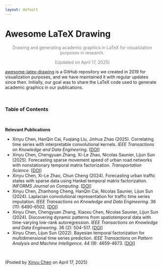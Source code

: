 ```yaml
---
layout: default
---
```


# Awesome LaTeX Drawing

<p align="center"><span style="color:gray"> Drawing and generating academic graphics in LaTeX for visualization purposes in research.</span></p>

<p align="center"><span style="color:gray">(Updated on April 17, 2025)</span></p>

[awesome-latex-drawing](https://github.com/xinychen/awesome-latex-drawing) is a GitHub repository we created in 2019 for visualization purposes, and we have maintained it with regular updates since then. Initially, our goal was to share the LaTeX code used to generate academic graphics in our publications.

<br>

### Table of Contents


<br>

**Relevant Publications**

- Xinyu Chen, HanQin Cai, Fuqiang Liu, Jinhua Zhao (2025). Correlating time series with interpretable convolutional kernels. *IEEE Transactions on Knowledge and Data Engineering*. [[DOI](https://doi.org/10.1109/TKDE.2025.3550877)]
- Xinyu Chen, Chengyuan Zhang, Xi-Le Zhao, Nicolas Saunier, Lijun Sun (2025). Forecasting sparse movement speed of urban road networks with nonstationary temporal matrix factorization. *Transportation Science*. [[DOI](https://pubsonline.informs.org/doi/abs/10.1287/trsc.2024.0629)]
- Xinyu Chen, Xi-Le Zhao, Chun Cheng (2024). Forecasting urban traffic states with sparse data using Hankel temporal matrix factorization. *INFORMS Journal on Computing*. [[DOI](https://doi.org/10.1287/ijoc.2022.0197)]
- Xinyu Chen, Zhanhong Cheng, HanQin Cai, Nicolas Saunier, Lijun Sun (2024). Laplacian convolutional representation for traffic time series imputation. *IEEE Transactions on Knowledge and Data Engineering*. 36 (11): 6490-6502. [[DOI](https://doi.org/10.1109/TKDE.2024.3419698)]
- Xinyu Chen, Chengyuan Zhang, Xiaoxu Chen, Nicolas Saunier, Lijun Sun (2024). Discovering dynamic patterns from spatiotemporal data with time-varying low-rank autoregression. *IEEE Transactions on Knowledge and Data Engineering*. 36 (2): 504-517. [[DOI](https://doi.org/10.1109/TKDE.2023.3294440)]
- Xinyu Chen, Lijun Sun (2022). Bayesian temporal factorization for multidimensional time series prediction. *IEEE Transactions on Pattern Analysis and Machine Intelligence*. 44 (9): 4659-4673. [[DOI](https://doi.org/10.1109/TPAMI.2021.3066551)]

<br>

<p align="left">(Posted by <a href="https://xinychen.github.io/">Xinyu Chen</a> on April 17, 2025)</p>
